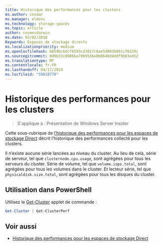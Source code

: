 ```yaml
---
title: Historique des performances pour les clusters
ms.author: cosdar
ms.manager: eldenc
ms.technology: storage-spaces
ms.topic: article
author: cosmosdarwin
ms.date: 02/02/2018
Keywords: Espaces de stockage directs
ms.localizationpriority: medium
ms.openlocfilehash: 68596cbdcf8593cd3017c8ae5d0836891c78229c
ms.sourcegitcommit: 0d0b32c8986ba7db9536e0b8648d4ddf9b03e452
ms.translationtype: MT
ms.contentlocale: fr-FR
ms.lasthandoff: 04/17/2019
ms.locfileid: "59818770"
---
```

# <a name="performance-history-for-clusters"></a>Historique des performances pour les clusters

> S'applique à : Présentation de Windows Server Insider

Cette sous-rubrique de [l’historique des performances pour les espaces de stockage Direct](performance-history.md) décrit l’historique des performances collecté pour les clusters.

Il n’existe aucune série lancées au niveau du cluster. Au lieu de cela, série de serveur, tel que `clusternode.cpu.usage`, sont agrégées pour tous les serveurs du cluster. Série de volume, tel que `volume.iops.total`, sont agrégées pour tous les volumes dans le cluster. Et lecteur série, tel que `physicaldisk.size.total`, sont agrégées pour tous les disques du cluster.

## <a name="usage-in-powershell"></a>Utilisation dans PowerShell

Utilisez le [Get-Cluster](https://docs.microsoft.com/powershell/module/failoverclusters/get-cluster) applet de commande :

```PowerShell
Get-Cluster | Get-ClusterPerf
```

## <a name="see-also"></a>Voir aussi

- [Historique des performances pour les espaces de stockage Direct](performance-history.md)
